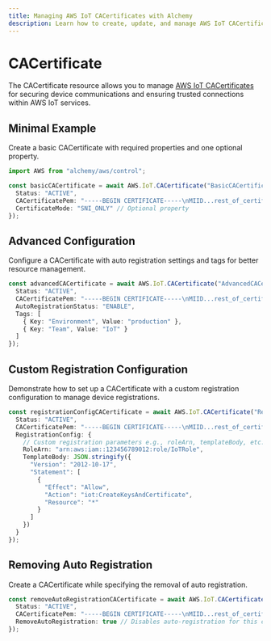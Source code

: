 ```yaml
---
title: Managing AWS IoT CACertificates with Alchemy
description: Learn how to create, update, and manage AWS IoT CACertificates using Alchemy Cloud Control.
---
```


# CACertificate

The CACertificate resource allows you to manage [AWS IoT CACertificates](https://docs.aws.amazon.com/iot/latest/userguide/) for securing device communications and ensuring trusted connections within AWS IoT services.

## Minimal Example

Create a basic CACertificate with required properties and one optional property.

```ts
import AWS from "alchemy/aws/control";

const basicCACertificate = await AWS.IoT.CACertificate("BasicCACertificate", {
  Status: "ACTIVE",
  CACertificatePem: "-----BEGIN CERTIFICATE-----\nMIID...rest_of_certificate...\n-----END CERTIFICATE-----",
  CertificateMode: "SNI_ONLY" // Optional property
});
```

## Advanced Configuration

Configure a CACertificate with auto registration settings and tags for better resource management.

```ts
const advancedCACertificate = await AWS.IoT.CACertificate("AdvancedCACertificate", {
  Status: "ACTIVE",
  CACertificatePem: "-----BEGIN CERTIFICATE-----\nMIID...rest_of_certificate...\n-----END CERTIFICATE-----",
  AutoRegistrationStatus: "ENABLE",
  Tags: [
    { Key: "Environment", Value: "production" },
    { Key: "Team", Value: "IoT" }
  ]
});
```

## Custom Registration Configuration

Demonstrate how to set up a CACertificate with a custom registration configuration to manage device registrations.

```ts
const registrationConfigCACertificate = await AWS.IoT.CACertificate("RegistrationConfigCACertificate", {
  Status: "ACTIVE",
  CACertificatePem: "-----BEGIN CERTIFICATE-----\nMIID...rest_of_certificate...\n-----END CERTIFICATE-----",
  RegistrationConfig: {
    // Custom registration parameters e.g., roleArn, templateBody, etc.
    RoleArn: "arn:aws:iam::123456789012:role/IoTRole",
    TemplateBody: JSON.stringify({
      "Version": "2012-10-17",
      "Statement": [
        {
          "Effect": "Allow",
          "Action": "iot:CreateKeysAndCertificate",
          "Resource": "*"
        }
      ]
    })
  }
});
``` 

## Removing Auto Registration

Create a CACertificate while specifying the removal of auto registration.

```ts
const removeAutoRegistrationCACertificate = await AWS.IoT.CACertificate("RemoveAutoRegistrationCACertificate", {
  Status: "ACTIVE",
  CACertificatePem: "-----BEGIN CERTIFICATE-----\nMIID...rest_of_certificate...\n-----END CERTIFICATE-----",
  RemoveAutoRegistration: true // Disables auto-registration for this certificate
});
```